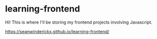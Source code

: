 # learning-frontend

Hi! This is where I'll be storing my frontend projects involving Javascript.

https://seanwinderickx.github.io/learning-frontend/